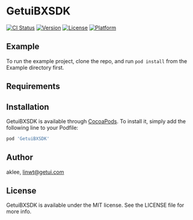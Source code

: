 # GetuiBXSDK

[![CI Status](https://img.shields.io/travis/aklee/GetuiBXSDK.svg?style=flat)](https://travis-ci.org/aklee/GetuiBXSDK)
[![Version](https://img.shields.io/cocoapods/v/GetuiBXSDK.svg?style=flat)](https://cocoapods.org/pods/GetuiBXSDK)
[![License](https://img.shields.io/cocoapods/l/GetuiBXSDK.svg?style=flat)](https://cocoapods.org/pods/GetuiBXSDK)
[![Platform](https://img.shields.io/cocoapods/p/GetuiBXSDK.svg?style=flat)](https://cocoapods.org/pods/GetuiBXSDK)

## Example

To run the example project, clone the repo, and run `pod install` from the Example directory first.

## Requirements

## Installation

GetuiBXSDK is available through [CocoaPods](https://cocoapods.org). To install
it, simply add the following line to your Podfile:

```ruby
pod 'GetuiBXSDK'
```

## Author

aklee, linwt@getui.com

## License

GetuiBXSDK is available under the MIT license. See the LICENSE file for more info.
